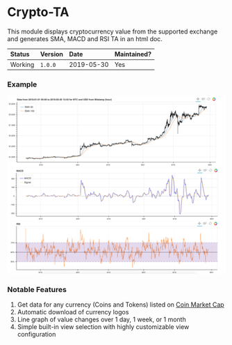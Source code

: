 # Crypto-TA

This module displays cryptocurrency value from the supported exchange and generates SMA, MACD and RSI TA in an html doc. 

| Status  | Version | Date       | Maintained? |
|:------- |:------- |:---------- |:----------- |
| Working | `1.0.0` | 2019-05-30 | Yes         |

### Example
![Example of Crypto-TA SMA](images/sma.png?raw=true "Example screenshot")
![Example of Crypto-TA MACD](images/macd.png?raw=true "Example screenshot")
![Example of Crypto-TA RSI](images/rsi.png?raw=true "Example screenshot")

### Notable Features
1. Get data for any currency (Coins and Tokens) listed on [Coin Market Cap](https://coinmarketcap.com)
2. Automatic download of currency logos
3. Line graph of value changes over 1 day, 1 week, or 1 month
4. Simple built-in view selection with highly customizable view configuration
